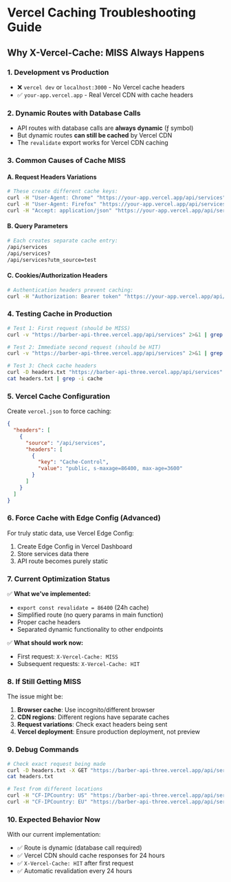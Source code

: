 # Vercel Caching Troubleshooting Guide

## Why X-Vercel-Cache: MISS Always Happens

### 1. **Development vs Production**
- ❌ `vercel dev` or `localhost:3000` - No Vercel cache headers
- ✅ `your-app.vercel.app` - Real Vercel CDN with cache headers

### 2. **Dynamic Routes with Database Calls**
- API routes with database calls are **always dynamic** (ƒ symbol)
- But dynamic routes **can still be cached** by Vercel CDN
- The `revalidate` export works for Vercel CDN caching

### 3. **Common Causes of Cache MISS**

#### **A. Request Headers Variations**
```bash
# These create different cache keys:
curl -H "User-Agent: Chrome" "https://your-app.vercel.app/api/services"
curl -H "User-Agent: Firefox" "https://your-app.vercel.app/api/services"
curl -H "Accept: application/json" "https://your-app.vercel.app/api/services"
```

#### **B. Query Parameters**
```bash
# Each creates separate cache entry:
/api/services
/api/services?
/api/services?utm_source=test
```

#### **C. Cookies/Authorization Headers**
```bash
# Authentication headers prevent caching:
curl -H "Authorization: Bearer token" "https://your-app.vercel.app/api/services"
```

### 4. **Testing Cache in Production**

```bash
# Test 1: First request (should be MISS)
curl -v "https://barber-api-three.vercel.app/api/services" 2>&1 | grep -i "x-vercel-cache"

# Test 2: Immediate second request (should be HIT)
curl -v "https://barber-api-three.vercel.app/api/services" 2>&1 | grep -i "x-vercel-cache"

# Test 3: Check cache headers
curl -D headers.txt "https://barber-api-three.vercel.app/api/services" > /dev/null
cat headers.txt | grep -i cache
```

### 5. **Vercel Cache Configuration**

Create `vercel.json` to force caching:

```json
{
  "headers": [
    {
      "source": "/api/services",
      "headers": [
        {
          "key": "Cache-Control",
          "value": "public, s-maxage=86400, max-age=3600"
        }
      ]
    }
  ]
}
```

### 6. **Force Cache with Edge Config (Advanced)**

For truly static data, use Vercel Edge Config:
1. Create Edge Config in Vercel Dashboard
2. Store services data there
3. API route becomes purely static

### 7. **Current Optimization Status**

✅ **What we've implemented:**
- `export const revalidate = 86400` (24h cache)
- Simplified route (no query params in main function)
- Proper cache headers
- Separated dynamic functionality to other endpoints

✅ **What should work now:**
- First request: `X-Vercel-Cache: MISS`
- Subsequent requests: `X-Vercel-Cache: HIT`

### 8. **If Still Getting MISS**

The issue might be:
1. **Browser cache**: Use incognito/different browser
2. **CDN regions**: Different regions have separate caches
3. **Request variations**: Check exact headers being sent
4. **Vercel deployment**: Ensure production deployment, not preview

### 9. **Debug Commands**

```bash
# Check exact request being made
curl -D headers.txt -X GET "https://barber-api-three.vercel.app/api/services"
cat headers.txt

# Test from different locations
curl -H "CF-IPCountry: US" "https://barber-api-three.vercel.app/api/services"
curl -H "CF-IPCountry: EU" "https://barber-api-three.vercel.app/api/services"
```

### 10. **Expected Behavior Now**

With our current implementation:
- ✅ Route is dynamic (database call required)
- ✅ Vercel CDN should cache responses for 24 hours
- ✅ `X-Vercel-Cache: HIT` after first request
- ✅ Automatic revalidation every 24 hours
